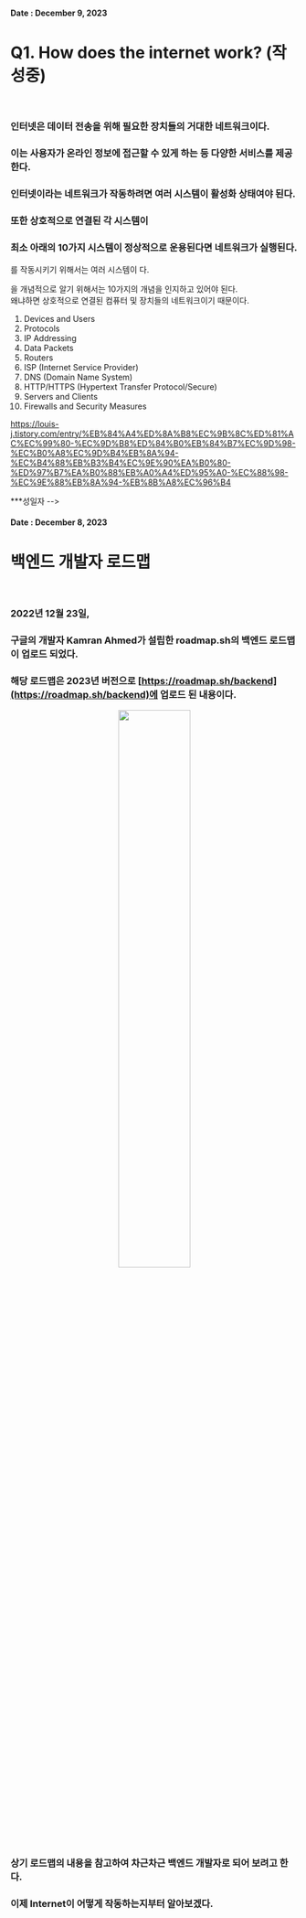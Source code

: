 <!-- 작성일자 -->
<!-- 제목 -->
<!-- 내용 -->

<!-- 작성일자 -->
#### Date : December 9, 2023

<!-- 제목 -->
Q1. How does the internet work? (작성중)
===
<br/>

<!-- 내용 -->
### 인터넷은 데이터 전송을 위해 필요한 장치들의 거대한 네트워크이다.
### 이는 사용자가 온라인 정보에 접근할 수 있게 하는 등 다양한 서비스를 제공한다.
### 인터넷이라는 네트워크가 작동하려면 여러 시스템이 활성화 상태여야 된다.
### 또한 상호적으로 연결된 각 시스템이
### 최소 아래의 10가지 시스템이 정상적으로 운용된다면 네트워크가 실행된다.

를 작동시키기 위해서는 여러 시스템이 다.<br/>

을 개념적으로 알기 위해서는 10가지의 개념을 인지하고 있어야 된다.<br/>
왜냐하면 상호적으로 연결된 컴퓨터 및 장치들의 네트워크이기 때문이다.<br/>

1. Devices and Users
2. Protocols
3. IP Addressing
4. Data Packets
5. Routers
6. ISP (Internet Service Provider)
7. DNS (Domain Name System)
8. HTTP/HTTPS (Hypertext Transfer Protocol/Secure)
9. Servers and Clients
10. Firewalls and Security Measures

https://louis-j.tistory.com/entry/%EB%84%A4%ED%8A%B8%EC%9B%8C%ED%81%AC%EC%99%80-%EC%9D%B8%ED%84%B0%EB%84%B7%EC%9D%98-%EC%B0%A8%EC%9D%B4%EB%8A%94-%EC%B4%88%EB%B3%B4%EC%9E%90%EA%B0%80-%ED%97%B7%EA%B0%88%EB%A0%A4%ED%95%A0-%EC%88%98-%EC%9E%88%EB%8A%94-%EB%8B%A8%EC%96%B4

***성일자 -->
#### Date : December 8, 2023

<!-- 제목 -->
백엔드 개발자 로드맵
===
<br/>

<!-- 내용 -->
### 2022년 12월 23일,
### 구글의 개발자 Kamran Ahmed가 설립한 roadmap.sh의 백엔드 로드맵이 업로드 되었다.
### 해당 로드맵은 2023년 버전으로 [https://roadmap.sh/backend](https://roadmap.sh/backend)에 업로드 된 내용이다.

<p align = "center"><img src = "https://github.com/Kim-src/Kimsrc/assets/150884526/950b4ac0-eb19-4ce5-9a22-47e978254f94" width = "50%px"></p>
<br/>

### 상기 로드맵의 내용을 참고하여 차근차근 백엔드 개발자로 되어 보려고 한다.
### 이제 **Internet**이 어떻게 작동하는지부터 알아보겠다.


